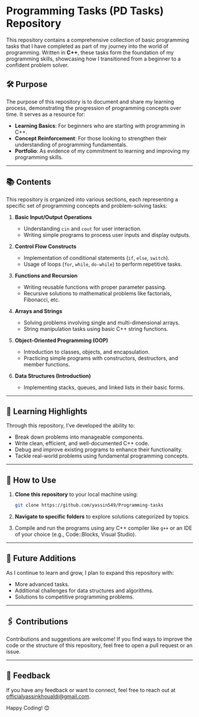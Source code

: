 # Programming Tasks (PD Tasks) Repository  

This repository contains a comprehensive collection of basic programming tasks that I have completed as part of my journey into the world of programming. Written in **C++**, these tasks form the foundation of my programming skills, showcasing how I transitioned from a beginner to a confident problem solver.

## 🛠️ Purpose  

The purpose of this repository is to document and share my learning process, demonstrating the progression of programming concepts over time. It serves as a resource for:  

- **Learning Basics**: For beginners who are starting with programming in C++.  
- **Concept Reinforcement**: For those looking to strengthen their understanding of programming fundamentals.  
- **Portfolio**: As evidence of my commitment to learning and improving my programming skills.  

---

## 📚 Contents  

This repository is organized into various sections, each representing a specific set of programming concepts and problem-solving tasks:  

1. **Basic Input/Output Operations**  
   - Understanding `cin` and `cout` for user interaction.  
   - Writing simple programs to process user inputs and display outputs.  

2. **Control Flow Constructs**  
   - Implementation of conditional statements (`if`, `else`, `switch`).  
   - Usage of loops (`for`, `while`, `do-while`) to perform repetitive tasks.  

3. **Functions and Recursion**  
   - Writing reusable functions with proper parameter passing.  
   - Recursive solutions to mathematical problems like factorials, Fibonacci, etc.  

4. **Arrays and Strings**  
   - Solving problems involving single and multi-dimensional arrays.  
   - String manipulation tasks using basic C++ string functions.  

5. **Object-Oriented Programming (OOP)**  
   - Introduction to classes, objects, and encapsulation.  
   - Practicing simple programs with constructors, destructors, and member functions.  

6. **Data Structures (Introduction)**  
   - Implementing stacks, queues, and linked lists in their basic forms.  

---

## 🧠 Learning Highlights  

Through this repository, I’ve developed the ability to:  
- Break down problems into manageable components.  
- Write clean, efficient, and well-documented C++ code.  
- Debug and improve existing programs to enhance their functionality.  
- Tackle real-world problems using fundamental programming concepts.  

---

## 🚀 How to Use  

1. **Clone this repository** to your local machine using:  
   ```bash  
   git clone https://github.com/yassin549/Programming-tasks 
   ```  

2. **Navigate to specific folders** to explore solutions categorized by topics.  

3. Compile and run the programs using any C++ compiler like `g++` or an IDE of your choice (e.g., Code::Blocks, Visual Studio).  

---

## 🌟 Future Additions  

As I continue to learn and grow, I plan to expand this repository with:  
- More advanced tasks.  
- Additional challenges for data structures and algorithms.  
- Solutions to competitive programming problems.  

---

## 🖇️ Contributions  

Contributions and suggestions are welcome! If you find ways to improve the code or the structure of this repository, feel free to open a pull request or an issue.  

---

## 📩 Feedback  

If you have any feedback or want to connect, feel free to reach out at officialyassinkhoualdi@gmail.com.  

Happy Coding! 😊  